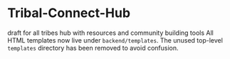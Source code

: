 # Tribal-Connect-Hub

draft for all tribes hub with resources and community building tools
All HTML templates now live under `backend/templates`. The unused top-level `templates` directory has been removed to avoid confusion.
